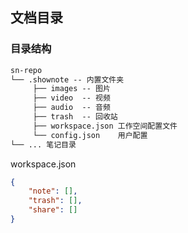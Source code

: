 ## 文档目录

### 目录结构

```txt
sn-repo
└── .shownote -- 内置文件夹
     ├── images -- 图片
     ├── video  -- 视频
     ├── audio  -- 音频
     ├── trash  -- 回收站
     ├── workspace.json 工作空间配置文件
     └── config.json    用户配置
└── ... 笔记目录

```

workspace.json

```json
{
	"note": [],
	"trash": [],
	"share": []
}
```
